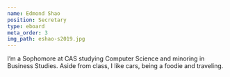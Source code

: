 ```yaml
---
name: Edmond Shao
position: Secretary
type: eboard
meta_order: 3
img_path: eshao-s2019.jpg
---
```

I’m a Sophomore at CAS studying Computer Science and minoring in Business Studies.
Aside from class, I like cars, being a foodie and traveling.
